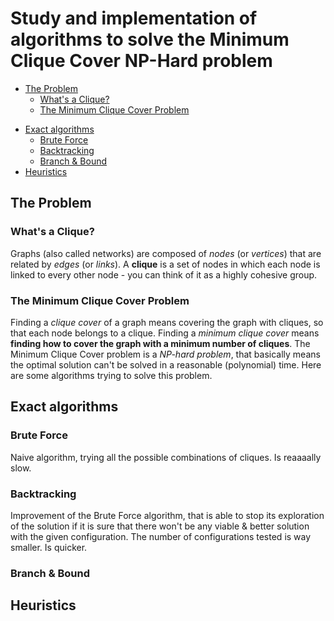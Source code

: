 # Study and implementation of algorithms to solve the Minimum Clique Cover NP-Hard problem
- [The Problem](#the-problem)
  - [What's a Clique?](what-s-a-clique)
  - [The Minimum Clique Cover Problem](the-minimum-clique-cover-problem)

* [Exact algorithms](#exact-algorithms)
  * [Brute Force](#brute-force)
  * [Backtracking](#backtracking)
  * [Branch & Bound](#branch--bound)
* [Heuristics](#heuristics)

## The Problem
### What's a Clique?
Graphs (also called networks) are composed of *nodes* (or *vertices*) that are related by *edges* (or *links*). A **clique** is a set of nodes in which each node is linked to every other node - you can think of it as a highly cohesive group.
### The Minimum Clique Cover Problem

Finding a *clique cover* of a graph means covering the graph with cliques, so that each node belongs to a clique. Finding a *minimum clique cover* means **finding how to cover the graph with a minimum number of cliques**. The Minimum Clique Cover problem is a *NP-hard problem*, that basically means the optimal solution can't be solved in a reasonable (polynomial) time. Here are some algorithms trying to solve this problem.

## Exact algorithms
### Brute Force

Naive algorithm, trying all the possible combinations of cliques. Is reaaaally slow.

### Backtracking

Improvement of the Brute Force algorithm, that is able to stop its exploration of the solution if it is sure that there won't be any viable & better solution with the given configuration. The number of configurations tested is way smaller. Is quicker.

### Branch & Bound

## Heuristics


